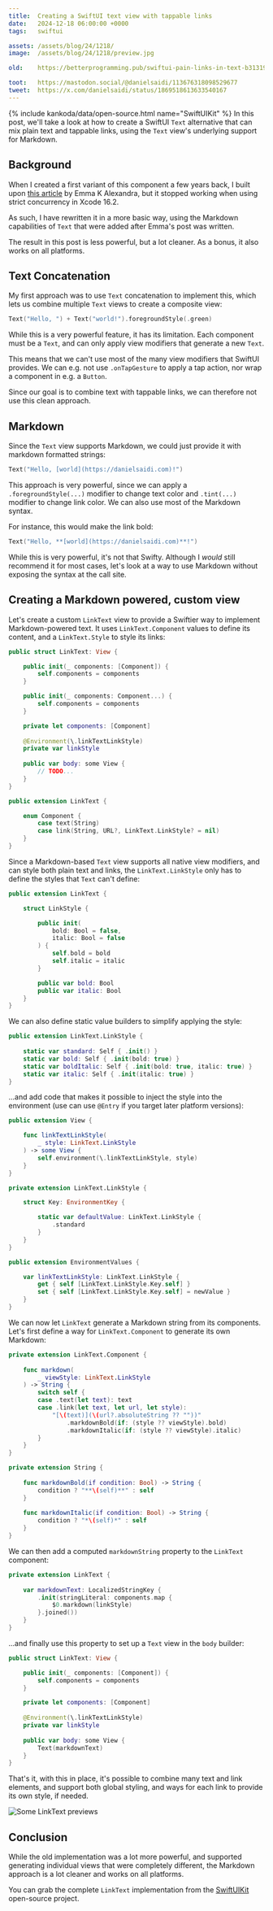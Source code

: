 ```yaml
---
title:  Creating a SwiftUI text view with tappable links
date:   2024-12-18 06:00:00 +0000
tags:   swiftui

assets: /assets/blog/24/1218/
image:  /assets/blog/24/1218/preview.jpg

old:    https://betterprogramming.pub/swiftui-pain-links-in-text-b31319783c9e

toot:   https://mastodon.social/@danielsaidi/113676318098529677
tweet:  https://x.com/danielsaidi/status/1869518613633540167
---
```


{% include kankoda/data/open-source.html name="SwiftUIKit" %}
In this post, we'll take a look at how to create a SwiftUI `Text` alternative that can mix plain text and tappable links, using the `Text` view's underlying support for Markdown.

<!--![Header image]({{page.image}})-->


## Background 

When I created a first variant of this component a few years back, I built upon [this article]({{page.old}}) by Emma K Alexandra, but it stopped working when using strict concurrency in Xcode 16.2.

As such, I have rewritten it in a more basic way, using the Markdown capabilities of `Text` that were added after Emma's post was written. 

The result in this post is less powerful, but a lot cleaner. As a bonus, it also works on all platforms.


## Text Concatenation

My first approach was to use `Text` concatenation to implement this, which lets us combine multiple `Text` views to create a composite view:

```swift
Text("Hello, ") + Text("world!").foregroundStyle(.green)
```

While this is a very powerful feature, it has its limitation. Each component must be a `Text`, and can only apply view modifiers that generate a new `Text`.

This means that we can't use most of the many view modifiers that SwiftUI provides. We can e.g. not use `.onTapGesture` to apply a tap action, nor wrap a component in e.g. a `Button`.

Since our goal is to combine text with tappable links, we can therefore not use this clean approach.


## Markdown

Since the `Text` view supports Markdown, we could just provide it with markdown formatted strings:

```swift
Text("Hello, [world](https://danielsaidi.com)!")
```

This approach is very powerful, since we can apply a `.foregroundStyle(...)` modifier to change text color and `.tint(...)` modifier to change link color. We can also use most of the Markdown syntax.

For instance, this would make the link bold:

```swift
Text("Hello, **[world](https://danielsaidi.com)**!")
```

While this is very powerful, it's not that Swifty. Although I *would* still recommend it for most cases, let's look at a way to use Markdown without exposing the syntax at the call site.


## Creating a Markdown powered, custom view

Let's create a custom `LinkText` view to provide a Swiftier way to implement Markdown-powered text. It uses `LinkText.Component` values to define its content, and a `LinkText.Style` to style its links:

```swift
public struct LinkText: View {

    public init(_ components: [Component]) {
        self.components = components
    }

    public init(_ components: Component...) {
        self.components = components
    }

    private let components: [Component]
    
    @Environment(\.linkTextLinkStyle)
    private var linkStyle
    
    public var body: some View {
        // TODO...
    }
}

public extension LinkText {

    enum Component {
        case text(String)
        case link(String, URL?, LinkText.LinkStyle? = nil)
    }
}
```

Since a Markdown-based `Text` view supports all native view modifiers, and can style both plain text and links, the `LinkText.LinkStyle` only has to define the styles that `Text` can't define:

```swift
public extension LinkText {

    struct LinkStyle {

        public init(
            bold: Bool = false,
            italic: Bool = false
        ) {
            self.bold = bold
            self.italic = italic
        }

        public var bold: Bool
        public var italic: Bool
    }
}
```

We can also define static value builders to simplify applying the style:

```swift
public extension LinkText.LinkStyle {
    
    static var standard: Self { .init() }
    static var bold: Self { .init(bold: true) }
    static var boldItalic: Self { .init(bold: true, italic: true) }
    static var italic: Self { .init(italic: true) }
}
```

...and add code that makes it possible to inject the style into the environment (use can use `@Entry` if you target later platform versions):

```swift
public extension View {

    func linkTextLinkStyle(
        _ style: LinkText.LinkStyle
    ) -> some View {
        self.environment(\.linkTextLinkStyle, style)
    }
}

private extension LinkText.LinkStyle {

    struct Key: EnvironmentKey {

        static var defaultValue: LinkText.LinkStyle {
            .standard
        }
    }
}

public extension EnvironmentValues {

    var linkTextLinkStyle: LinkText.LinkStyle {
        get { self [LinkText.LinkStyle.Key.self] }
        set { self [LinkText.LinkStyle.Key.self] = newValue }
    }
}
```

We can now let `LinkText` generate a Markdown string from its components. Let's first define a way for `LinkText.Component` to generate its own Markdown:

```swift
private extension LinkText.Component {
    
    func markdown(
        _ viewStyle: LinkText.LinkStyle
    ) -> String {
        switch self {
        case .text(let text): text
        case .link(let text, let url, let style):
            "[\(text)](\(url?.absoluteString ?? ""))"
                .markdownBold(if: (style ?? viewStyle).bold)
                .markdownItalic(if: (style ?? viewStyle).italic)
        }
    }
}

private extension String {
    
    func markdownBold(if condition: Bool) -> String {
        condition ? "**\(self)**" : self
    }
    
    func markdownItalic(if condition: Bool) -> String {
        condition ? "*\(self)*" : self
    }
}
```

We can then add a computed `markdownString` property to the `LinkText` component:

```swift
private extension LinkText {
    
    var markdownText: LocalizedStringKey {
        .init(stringLiteral: components.map {
            $0.markdown(linkStyle)
        }.joined())
    }
}
```

...and finally use this property to set up a `Text` view in the `body` builder:

```swift
public struct LinkText: View {

    public init(_ components: [Component]) {
        self.components = components
    }

    private let components: [Component]
    
    @Environment(\.linkTextLinkStyle)
    private var linkStyle
    
    public var body: some View {
        Text(markdownText)
    }
}
```

That's it, with this in place, it's possible to combine many text and link elements, and support both global styling, and ways for each link to provide its own style, if needed.

![Some LinkText previews]({{page.image}})


## Conclusion

While the old implementation was a lot more powerful, and supported generating individual views that were completely different, the Markdown approach is a lot cleaner and works on all platforms.

You can grab the complete `LinkText` implementation from the [SwiftUIKit]({{project.url}}) open-source project.